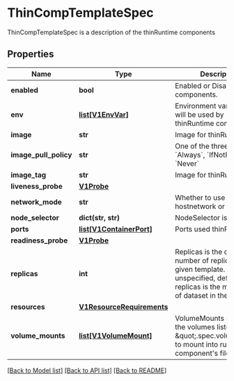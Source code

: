 # ThinCompTemplateSpec

ThinCompTemplateSpec is a description of the thinRuntime components
## Properties
Name | Type | Description | Notes
------------ | ------------- | ------------- | -------------
**enabled** | **bool** | Enabled or Disabled for the components. | [optional] 
**env** | [**list[V1EnvVar]**](V1EnvVar.md) | Environment variables that will be used by thinRuntime component. | [optional] 
**image** | **str** | Image for thinRuntime fuse | [optional] 
**image_pull_policy** | **str** | One of the three policies: &#x60;Always&#x60;, &#x60;IfNotPresent&#x60;, &#x60;Never&#x60; | [optional] 
**image_tag** | **str** | Image for thinRuntime fuse | [optional] 
**liveness_probe** | [**V1Probe**](V1Probe.md) |  | [optional] 
**network_mode** | **str** | Whether to use hostnetwork or not | [optional] 
**node_selector** | **dict(str, str)** | NodeSelector is a selector | [optional] 
**ports** | [**list[V1ContainerPort]**](V1ContainerPort.md) | Ports used thinRuntime | [optional] 
**readiness_probe** | [**V1Probe**](V1Probe.md) |  | [optional] 
**replicas** | **int** | Replicas is the desired number of replicas of the given template. If unspecified, defaults to 1. replicas is the min replicas of dataset in the cluster | [optional] 
**resources** | [**V1ResourceRequirements**](V1ResourceRequirements.md) |  | [optional] 
**volume_mounts** | [**list[V1VolumeMount]**](V1VolumeMount.md) | VolumeMounts specifies the volumes listed in \&quot;.spec.volumes\&quot; to mount into runtime component&#39;s filesystem. | [optional] 

[[Back to Model list]](../README.md#documentation-for-models) [[Back to API list]](../README.md#documentation-for-api-endpoints) [[Back to README]](../README.md)


